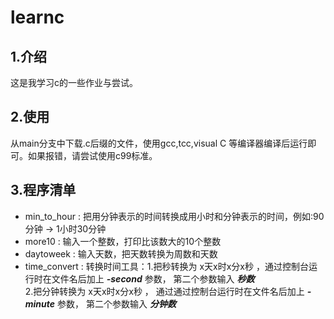 # learnc
## 1.介绍
这是我学习c的一些作业与尝试。
## 2.使用
从main分支中下载.c后缀的文件，使用gcc,tcc,visual C 等编译器编译后运行即可。如果报错，请尝试使用c99标准。
## 3.程序清单
- min_to_hour : 把用分钟表示的时间转换成用小时和分钟表示的时间，例如:90分钟 → 1小时30分钟 
- more10 : 输入一个整数，打印比该数大的10个整数
- daytoweek : 输入天数，把天数转换为周数和天数
- time_convert : 转换时间工具：1.把秒转换为 x天x时x分x秒  ，通过控制台运行时在文件名后加上 ***-second*** 参数， 第二个参数输入 ***秒数***  
                                2.把分钟转换为 x天x时x分x秒 ， 通过通过控制台运行时在文件名后加上 ***-minute*** 参数， 第二个参数输入 ***分钟数***

